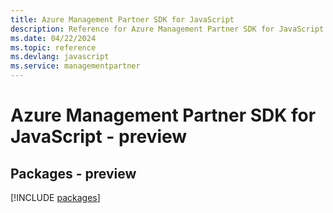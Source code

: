 ```yaml
---
title: Azure Management Partner SDK for JavaScript
description: Reference for Azure Management Partner SDK for JavaScript
ms.date: 04/22/2024
ms.topic: reference
ms.devlang: javascript
ms.service: managementpartner
---
```

# Azure Management Partner SDK for JavaScript - preview
## Packages - preview
[!INCLUDE [packages](management-partner-index.md)]
